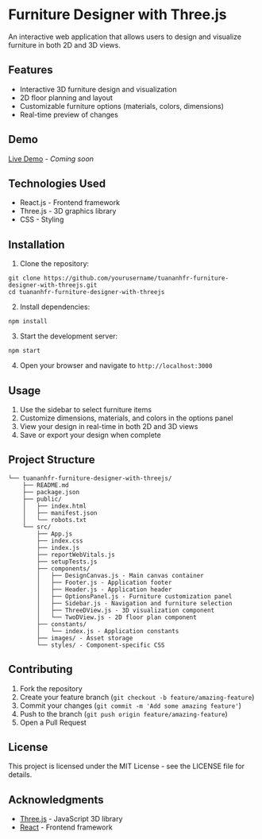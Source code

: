 # Furniture Designer with Three.js

An interactive web application that allows users to design and visualize furniture in both 2D and 3D views.

## Features

- Interactive 3D furniture design and visualization
- 2D floor planning and layout
- Customizable furniture options (materials, colors, dimensions)
- Real-time preview of changes

## Demo

[Live Demo](#) - _Coming soon_

## Technologies Used

- React.js - Frontend framework
- Three.js - 3D graphics library
- CSS - Styling

## Installation

1. Clone the repository:

```
git clone https://github.com/yourusername/tuananhfr-furniture-designer-with-threejs.git
cd tuananhfr-furniture-designer-with-threejs
```

2. Install dependencies:

```
npm install
```

3. Start the development server:

```
npm start
```

4. Open your browser and navigate to `http://localhost:3000`

## Usage

1. Use the sidebar to select furniture items
2. Customize dimensions, materials, and colors in the options panel
3. View your design in real-time in both 2D and 3D views
4. Save or export your design when complete

## Project Structure

```
└── tuananhfr-furniture-designer-with-threejs/
    ├── README.md
    ├── package.json
    ├── public/
    │   ├── index.html
    │   ├── manifest.json
    │   └── robots.txt
    └── src/
        ├── App.js
        ├── index.css
        ├── index.js
        ├── reportWebVitals.js
        ├── setupTests.js
        ├── components/
        │   ├── DesignCanvas.js - Main canvas container
        │   ├── Footer.js - Application footer
        │   ├── Header.js - Application header
        │   ├── OptionsPanel.js - Furniture customization panel
        │   ├── Sidebar.js - Navigation and furniture selection
        │   ├── ThreeDView.js - 3D visualization component
        │   └── TwoDView.js - 2D floor plan component
        ├── constants/
        │   └── index.js - Application constants
        ├── images/ - Asset storage
        └── styles/ - Component-specific CSS
```

## Contributing

1. Fork the repository
2. Create your feature branch (`git checkout -b feature/amazing-feature`)
3. Commit your changes (`git commit -m 'Add some amazing feature'`)
4. Push to the branch (`git push origin feature/amazing-feature`)
5. Open a Pull Request

## License

This project is licensed under the MIT License - see the LICENSE file for details.

## Acknowledgments

- [Three.js](https://threejs.org/) - JavaScript 3D library
- [React](https://reactjs.org/) - Frontend framework

```

```
